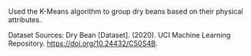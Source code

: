 Used the K-Means algorithm to group dry beans based on their physical attributes.

Dataset Sources: Dry Bean [Dataset]. (2020). UCI Machine Learning Repository. https://doi.org/10.24432/C50S4B.

